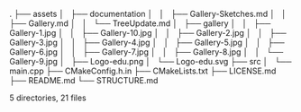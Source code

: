 .
├── assets
│   ├── documentation
│   │   ├── Gallery-Sketches.md
│   │   ├── Gallery.md
│   │   └── TreeUpdate.md
│   ├── gallery
│   │   ├── Gallery-1.jpg
│   │   ├── Gallery-10.jpg
│   │   ├── Gallery-2.jpg
│   │   ├── Gallery-3.jpg
│   │   ├── Gallery-4.jpg
│   │   ├── Gallery-5.jpg
│   │   ├── Gallery-6.jpg
│   │   ├── Gallery-7.jpg
│   │   ├── Gallery-8.jpg
│   │   └── Gallery-9.jpg
│   ├── Logo-edu.png
│   └── Logo-edu.svg
├── src
│   └── main.cpp
├── CMakeConfig.h.in
├── CMakeLists.txt
├── LICENSE.md
├── README.md
└── STRUCTURE.md

5 directories, 21 files
